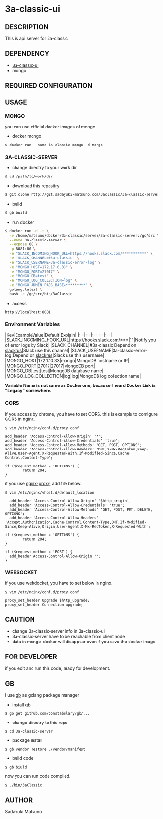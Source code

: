 # 3a-classic-ui

## DESCRIPTION

This is api server for 3a-classic

## DEPENDENCY

* [3a-classic-ui](http://git.sadayuki-matsuno.com/3aclassic/3a-classic-ui)
* mongo

## REQUIRED CONFIGURATION


## USAGE

### MONGO

you can use official docker images of mongo

* docker mongo

```
$ docker run --name 3a-classic-mongo -d mongo
```

### 3A-CLASSIC-SERVER

* change directry to your work dir

```bash
$ cd /path/to/work/dir
```

* download this repositry

```bash
$ git clone http://git.sadayuki-matsuno.com/3aclassic/3a-classic-server.git
```

* build

```bash
$ gb build
```

* run docker

```bash
$ docker run -d -t \
  -v /home/matsuno/docker/3a-classic/server/3a-classic-server:/go/src \
  --name 3a-classic-server \
  --expose 80 \
  -p 8081:80 \
  -e "SLACK_INCOMING_HOOK_URL=https://hooks.slack.com/***********" \
  -e "SLACK_CHANNEL=#3a-classic" \
  -e "SLACK_USERNAME=3a-classic-error-log" \
  -e "MONGO_HOST=172.17.0.33" \
  -e "MONGO_PORT=27017" \
  -e "MONGO_DB=test" \
  -e "MONGO_LOG_COLLECTION=log" \
  -e "MONGO_ADMIN_PASS_BASE=*********" \
  golang:latest \
  bash -c /go/src/bin/3aClassic
```

* access

```
http://localhost:8081
```

### Environment Variables

|Key|ExampleValue|Default|Explain|
|:--|:--|:--|:--|:--|
|SLACK_INCOMING_HOOK_URL|https://hooks.slack.com/***|""|Notify you of error logs by Slack|
|SLACK_CHANNEL|#3a-classic|Depend on [slackrus](https://github.com/johntdyer/slackrus)|Slack use this channel|
|SLACK_USERNAME|3a-classic-error-log|Depend on [slackrus](https://github.com/johntdyer/slackrus)|Slack use this username|
|MONGO_HOST|172.17.0.33|mongo|MongoDB hostname or IP|
|MONGO_PORT|27017|27017|MongoDB port|
|MONGO_DB|test|test|MongoDB database name|
|MONGO_LOG_COLLECTION|log|log|MongoDB log collection name|

**Variable Name is not same as Docker one, because I heard Docker Link is "Legacy" somewhere.**

### CORS

if you access by chrome, you have to set CORS.
this is example to configure CORS in nginx.

```
$ vim /etc/nginx/conf.d/proxy.conf

add_header 'Access-Control-Allow-Origin' '*';
add_header 'Access-Control-Allow-Credentials' 'true';
add_header 'Access-Control-Allow-Methods' 'GET, POST, OPTIONS';
add_header 'Access-Control-Allow-Headers' 'DNT,X-Mx-ReqToken,Keep-Alive,User-Agent,X-Requested-With,If-Modified-Since,Cache-Control,Content-Type';

if ($request_method = 'OPTIONS') {
        return 204;
}
```

if you use [nginx-proxy](https://github.com/jwilder/nginx-proxy), add file below.

```
$ vim /etc/nginx/vhost.d/default_location 

  add_header 'Access-Control-Allow-Origin' '$http_origin';
  add_header 'Access-Control-Allow-Credentials' 'true';
  add_header 'Access-Control-Allow-Methods' 'GET, POST, PUT, DELETE, OPTIONS';
  add_header 'Access-Control-Allow-Headers' 'Accept,Authorization,Cache-Control,Content-Type,DNT,If-Modified-Since,Keep-Alive,Origin,User-Agent,X-Mx-ReqToken,X-Requested-With';

if ($request_method = 'OPTIONS') {
        return 204;
}

if ($request_method = 'POST') {
  add_header Access-Control-Allow-Origin '';
}
```

### WEBSOCKET

if you use webdocket, you have to set below in nginx.

```
$ vim /etc/nginx/conf.d/proxy.conf

proxy_set_header Upgrade $http_upgrade;
proxy_set_header Connection upgrade;
```

## CAUTION

* change 3a-classic-server info in 3a-classic-ui
* 3a-classic-server have to be reachable from client node
* data in mongo-docker will disappear even if you save the docker image

## FOR DEVELOPER

if you edit and run this code, ready for development.

## GB

I use [gb](https://getgb.io/) as golang package manager

* install gb

```
$ go get github.com/constabulary/gb/...
```

* change directry to this repo

```
$ cd 3a-classic-server
```

* package install

```
$ gb vendor restore ./vendor/manifest
```

* build code

```
$ gb biuld
```

now you can run code compiled.

```
$ ./bin/3aClassic
```

## AUTHOR

 Sadayuki Matsuno
